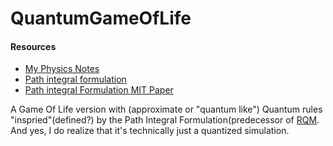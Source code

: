 # QuantumGameOfLife

#### Resources
- [My Physics Notes](physics_notes.pdf)
- [Path integral formulation](https://en.wikipedia.org/wiki/Path_integral_formulation)
- [Path integral Formulation MIT Paper](MIT-Path-Integral-paper.pdf)

A Game Of Life version with (approximate or "quantum like") Quantum rules "inspried"(defined?) by the Path Integral Formulation(predecessor of [RQM](https://en.wikipedia.org/wiki/Relativistic_quantum_mechanics). And yes, I do realize that it's technically just a quantized simulation.

